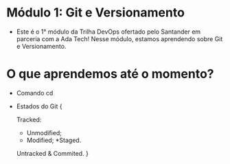 # Módulo 1: Git e Versionamento
* Este é o 1° módulo da Trilha DevOps ofertado pelo Santander em parceria com a Ada Tech! Nesse módulo, estamos aprendendo sobre Git e Versionamento.
# O que aprendemos até o momento?

* Comando cd

* Estados do Git {

    Tracked: 
    * Unmodified;
    * Modified;
    *Staged.

    Untracked & Commited.
}